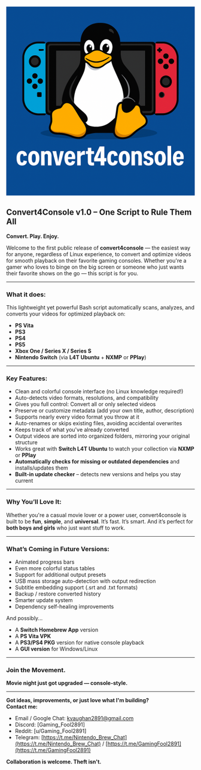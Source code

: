 ![convert4console logo](logo.png)

## Convert4Console v1.0 – One Script to Rule Them All
**Convert. Play. Enjoy.**

Welcome to the first public release of **convert4console** — the easiest way for anyone, regardless of Linux experience, to convert and optimize videos for smooth playback on their favorite gaming consoles. Whether you're a gamer who loves to binge on the big screen or someone who just wants their favorite shows on the go — this script is for you.

---

### What it does:
This lightweight yet powerful Bash script automatically scans, analyzes, and converts your videos for optimized playback on:

- **PS Vita**  
- **PS3**  
- **PS4**  
- **PS5**  
- **Xbox One / Series X / Series S**  
- **Nintendo Switch** (via **L4T Ubuntu** + **NXMP** or **PPlay**)

---

### Key Features:
- Clean and colorful console interface (no Linux knowledge required!)  
- Auto-detects video formats, resolutions, and compatibility  
- Gives you full control: Convert all or only selected videos  
- Preserve or customize metadata (add your own title, author, description)  
- Supports nearly every video format you throw at it  
- Auto-renames or skips existing files, avoiding accidental overwrites  
- Keeps track of what you've already converted  
- Output videos are sorted into organized folders, mirroring your original structure  
- Works great with **Switch L4T Ubuntu** to watch your collection via **NXMP** or **PPlay**  
- **Automatically checks for missing or outdated dependencies** and installs/updates them  
- **Built-in update checker** – detects new versions and helps you stay current

---

### Why You’ll Love It:
Whether you're a casual movie lover or a power user, convert4console is built to be **fun**, **simple**, and **universal**. It’s fast. It’s smart. And it’s perfect for **both boys and girls** who just want stuff to work.

---

### What’s Coming in Future Versions:
- Animated progress bars  
- Even more colorful status tables  
- Support for additional output presets  
- USB mass storage auto-detection with output redirection  
- Subtitle embedding support (.srt and .txt formats)  
- Backup / restore converted history  
- Smarter update system  
- Dependency self-healing improvements  

And possibly...

- A **Switch Homebrew App** version  
- A **PS Vita VPK**  
- A **PS3/PS4 PKG** version for native console playback  
- A **GUI version** for Windows/Linux

---

### Join the Movement.  
**Movie night just got upgraded — console-style.**

---

**Got ideas, improvements, or just love what I'm building?**  
**Contact me:**  
- Email / Google Chat: kvaughan2891@gmail.com  
- Discord: [Gaming_Fool2891]  
- Reddit: [u/Gaming_Fool2891]  
- Telegram: [https://t.me/Nintendo_Brew_Chat](https://t.me/Nintendo_Brew_Chat) / [https://t.me/GamingFool2891](https://t.me/GamingFool2891)

**Collaboration is welcome. Theft isn't.**
